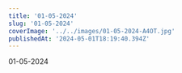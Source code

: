 ```yaml
---
title: '01-05-2024'
slug: '01-05-2024'
coverImage: '../../images/01-05-2024-A4OT.jpg'
publishedAt: '2024-05-01T18:19:40.394Z'
---
```


01-05-2024